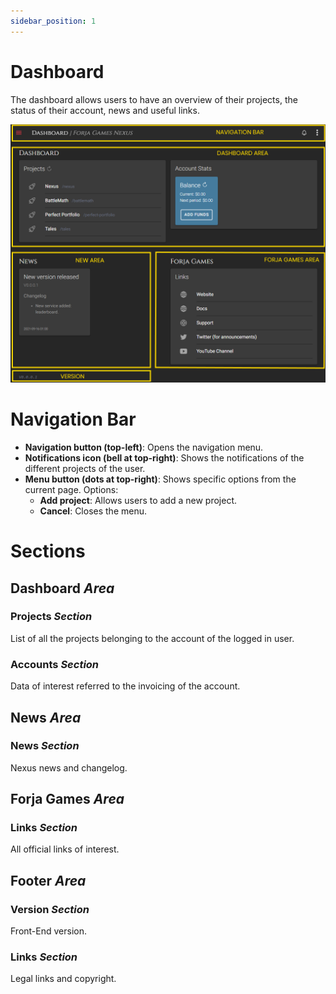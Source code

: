 ```yaml
---
sidebar_position: 1
---
```


# Dashboard
The dashboard allows users to have an overview of their projects, the status of their account, news and useful links.

![Sections](/img/dashboard/areas.png)

# Navigation Bar
* __Navigation button (top-left)__: Opens the navigation menu.
* __Notifications icon (bell at top-right)__: Shows the notifications of the different projects of the user.
* __Menu button (dots at top-right)__: Shows specific options from the current page. 
  Options:
  * __Add project__: Allows users to add a new project.
  * __Cancel__: Closes the menu.

# Sections
## Dashboard _Area_
### Projects _Section_
List of all the projects belonging to the account of the logged in user.

### Accounts _Section_
Data of interest referred to the invoicing of the account.

## News _Area_
### News _Section_
Nexus news and changelog.

## Forja Games _Area_
### Links _Section_
All official links of interest.

## Footer _Area_
### Version _Section_
Front-End version.

### Links _Section_
Legal links and copyright.
